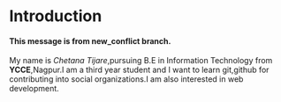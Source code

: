 # Introduction

<h4>This message is from new_conflict branch.</h4>


My name is _Chetana Tijare_,pursuing B.E in Information Technology from **YCCE**,Nagpur.I am a third year student and I want to learn git,github for contributing into social organizations.I am also interested in web development.
